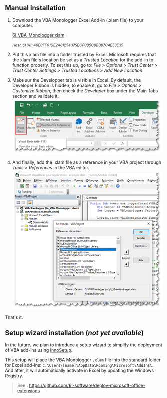 ## Manual installation

1. Download the VBA Monologger Excel Add-in (.xlam file) to your computer.

    [6i_VBA-Monologger.xlam](https://github.com/6i-software/vba-monologger/raw/refs/heads/main/src/6i_VBA-Monologger.xlam)
    
    <small>*Hash SHA1: 46E0FF01DE2A81254375BCF0B5C9BB97C4E53E35*</small>


   
2. Put this xlam file into a folder trusted by Excel. Microsoft requires that the xlam file's location be set as a *Trusted Location* for the add-in to function properly. To set this up, go to: *File > Options > Trust Center > Trust Center Settings > Trusted Locations > Add New Location*.

3. Make sur the Developper tab is visible in Excel. By default, the Developer Ribbon is hidden; to enable it, go to *File > Options > Customize Ribbon*, then check the *Developer* box under the Main Tabs section and validate it.
   <br/>
   ![excel_developer_tab.png](excel_developer_tab.png)
 
4. And finally, add the .xlam file as a reference in your VBA project through *Tools > References* in the VBA editor.
    <br/>
    ![excel_reference_vbamonologger.png](excel_reference_vbamonologger.png)

That's it.



## Setup wizard installation (*not yet available*)

In the future, we plan to introduce a setup wizard to simplify the deployment of VBA add-ins using [InnoSetup](https://jrsoftware.org/isinfo.php). 

This setup will place the VBA Monologger `.xlam` file into the standard folder for Excel add-ins: `C:\Users\[name]\AppData\Roaming\Microsoft\AddIns\`. And after, it will automatically activate in Excel by updating the Windows Registry.

> See : https://github.com/6i-software/deploy-microsoft-office-extensions  

